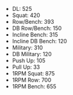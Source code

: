* DL: 525
*  Squat: 420
*  Row/Bench: 393
*  DB Row/Bench: 150
*  Incline Bench: 315
*  Incline DB Bench: 120
*  Military: 310
*  DB Military: 120
*  Push Up: 105
*  Pull Up: 33
*  1RPM Squat: 875
*  1RPM Row: 700
*  1RPM Bench: 655
